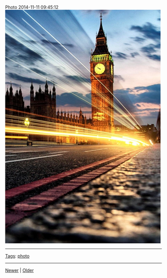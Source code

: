 <!--
title: Photo 2014-11-11 09
date: 2020-06-28T14:49:39.828Z
tags: photo
-->




Photo 2014-11-11 09:45:12
![](102352045252-0.jpg)

<!--BOTTOM-POST-NAVIGATION-->
---

[Tags](tags.md): [photo](tag-photo.md)

---

[Newer](102180499932.md) | [Older](102355461387.md)